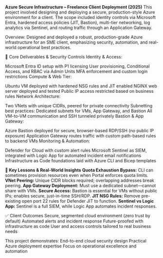 **Azure Secure Infrastructure – Freelance Client Deployment (2025)**
This project involved designing and deploying a secure, production-style Azure environment for a client. The scope included identity controls via Microsoft Entra, hardened access policies (JIT, Bastion), multi-tier networking, log analytics via Sentinel, and routing traffic through an Application Gateway.

Overview:
Designed and deployed a robust, production-grade Azure infrastructure for an SME client, emphasizing security, automation, and real-world operational best practices.

🔑 Core Deliverables & Security Controls
Identity & Access:

Microsoft Entra ID setup with P1 licensing
User provisioning, Conditional Access, and RBAC via Admin Units
MFA enforcement and custom login restrictions
Compute & Web Tier:

Ubuntu VM deployed with hardened NSG rules and JIT enabled
NGINX web server deployed and tested
Public IP access restricted based on business rules
Network Architecture:

Two VNets with unique CIDRs, peered for private connectivity
Subnetting best practices: Dedicated subnets for VMs, App Gateway, and Bastion
All VM-to-VM communication and SSH tunneled privately
Bastion & App Gateway:

Azure Bastion deployed for secure, browser-based RDP/SSH (no public IP exposure)
Application Gateway routes traffic with custom path-based rules to backend VMs
Monitoring & Automation:

Defender for Cloud with custom alert rules
Microsoft Sentinel as SIEM, integrated with Logic App for automated incident email notifications
Infrastructure as Code foundations laid with Azure CLI and Bicep templates

**🧠 Key Lessons & Real-World Insights**
**Quota Exhaustion Bypass:**
CLI can sometimes provision resources even when Portal enforces quota limits.
**VNet Peering:**
Unique CIDR blocks required; overlapping addresses break peering.
**App Gateway Deployment:**
Must use a dedicated subnet—cannot share with VMs.
**Secure Access:**
Bastion is essential for VMs without public IPs; enables secure, just-in-time SSH/RDP.
**JIT NSG Rules:**
Remove pre-existing open port 22 rules for Defender JIT to function.
**Sentinel vs Logic App:**
Sentinel is a full SIEM, while Logic App automates incident responses.

✅ Client Outcomes
Secure, segmented cloud environment (zero trust by default)
Automated alerts and incident response
Future-proofed with infrastructure as code
User and access controls tailored to real business needs

This project demonstrates:
End-to-end cloud security design
Practical Azure deployment expertise
Focus on operational excellence and automation

